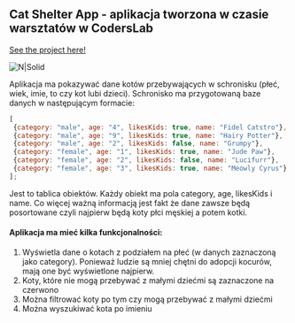 ﻿## Cat Shelter App - aplikacja tworzona w czasie warsztatów w CodersLab

[See the project here!](https://tomaszkiewiczanna.github.io/react-training/)


![N|Solid](https://image.ibb.co/dUGH1p/kotkmiot.png)


Aplikacja ma pokazywać dane kotów przebywających w schronisku (płeć, wiek, imie, to czy kot lubi dzieci). Schronisko ma przygotowaną baze danych w następującym formacie:
```javascript   
[
 {category: "male", age: "4", likesKids: true, name: "Fidel Catstro"},
 {category: "male", age: "9", likesKids: true, name: "Hairy Potter"},
 {category: "male", age: "2", likesKids: false, name: "Grumpy"},
 {category: "female", age: "1", likesKids: true, name: "Jude Paw"},
 {category: "female", age: "2", likesKids: false, name: "Lucifurr"},
 {category: "female", age: "3", likesKids: true, name: "Meowly Cyrus"}
];
```
Jest to tablica obiektów. Każdy obiekt ma pola category, age, likesKids i name. Co więcej ważną informacją jest fakt że dane zawsze będą posortowane czyli najpierw będą koty płci męskiej a potem kotki.

#### Aplikacja ma mieć kilka funkcjonalności:

1) Wyświetla dane o kotach z podziałem na płeć (w danych zaznaczoną jako category). Ponieważ ludzie są mniej chętni do adopcji kocurów, mają one być wyświetlone najpierw.
2) Koty, które nie mogą przebywać z małymi dziećmi są zaznaczone na czerwono
3) Można filtrować koty po tym czy mogą przebywać z małymi dziećmi
4) Można wyszukiwać kota po imieniu


